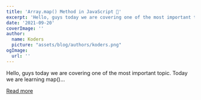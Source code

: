 ```yaml
---
title: 'Array.map() Method in JavaScript 🚀'
excerpt: 'Hello, guys today we are covering one of the most important topic.  Today we are learning map()...'
date: '2021-09-20'
coverImage: ''
author:
  name: Koders
  picture: "assets/blog/authors/koders.png"
ogImage:
  url: ''
---
```


Hello, guys today we are covering one of the most important topic.  Today we are learning map()...

[Read more](https://dev.to/dev_shubham/array-map-method-in-javascript-2fi)
